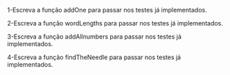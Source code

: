 1-Escreva a função addOne para passar nos testes já implementados.

2-Escreva a função wordLengths para passar nos testes já implementados.

3-Escreva a função addAllnumbers para passar nos testes já implementados.

4-Escreva a função findTheNeedle para passar nos testes já implementados.
